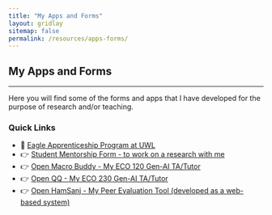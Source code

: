 ```yaml
---
title: "My Apps and Forms"
layout: gridlay
sitemap: false
permalink: /resources/apps-forms/
---
```


## My Apps and Forms

---

Here you will find some of the forms and apps that I have developed for the purpose of research and/or teaching. 

### Quick Links
- 🔗 [Eagle Apprenticeship Program at UWL](https://www.uwlax.edu/urc/eagle-apprentices/)
- 👉 [Student Mentorship Form - to work on a research with me](https://uwlax.ca1.qualtrics.com/jfe/form/SV_ezctoqUlMHZ5OwS)
- 👉 [Open Macro Buddy - My ECO 120 Gen-AI TA/Tutor](https://chatgpt.com/g/g-6749e59ecffc8191aa0fff48ae909698-macro-buddy)
- 👉 [Open QQ - My ECO 230 Gen-AI TA/Tutor](https://chatgpt.com/g/g-68a7e1536ae48191ad3b70b45168e1b9-quokka-query)
- 👉 [Open HamSanj - My Peer Evaluation Tool (developed as a web-based system)](/assets/apps/hamsanj/)

